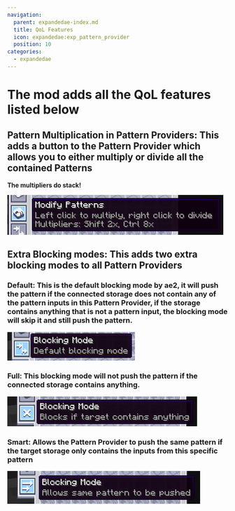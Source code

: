 ```yaml
---
navigation:
  parent: expandedae-index.md
  title: QoL Features
  icon: expandedae:exp_pattern_provider
  position: 10
categories:
  - expandedae
---
```


# The mod adds all the QoL features listed below
## Pattern Multiplication in Pattern Providers: This adds a button to the Pattern Provider which allows you to either multiply or divide all the contained Patterns 
__The multipliers do stack!__

![modify_patterns.png](assets/modify_patterns.png)
## Extra Blocking modes: This adds two extra blocking modes to all Pattern Providers
### Default: This is the default blocking mode by ae2, it will push the pattern  if the connected storage does not contain any of the pattern inputs in this Pattern Provider, if the storage contains  anything that is not a pattern input, the blocking mode will skip it and still push the pattern. 
    
![blocking_1.png](assets/blocking/blocking_1.png)

### Full: This blocking mode will not push the pattern if the connected storage contains anything. 
    
![blocking_2.png](assets/blocking/blocking_2.png)

### Smart: Allows the Pattern Provider to push the same pattern if the target storage only contains the inputs from this specific pattern 

![blocking_3.png](assets/blocking/blocking_3.png)